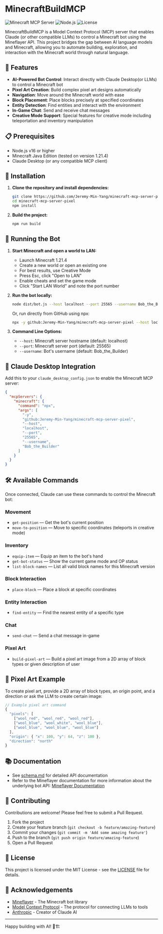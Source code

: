 # MinecraftBuildMCP

![Minecraft MCP Server](https://img.shields.io/badge/Minecraft-MCP%20Server-brightgreen)
![Node.js](https://img.shields.io/badge/Node.js-v16+-blue)
![License](https://img.shields.io/badge/License-MIT-yellow)

MinecraftBuildMCP is a Model Context Protocol (MCP) server that enables Claude (or other compatible LLMs) to control a Minecraft bot using the Mineflayer API. This project bridges the gap between AI language models and Minecraft, allowing you to automate building, exploration, and interaction with the Minecraft world through natural language.

## 🌟 Features

- **AI-Powered Bot Control**: Interact directly with Claude Desktop(or LLMs) to control a Minecraft bot
- **Pixel Art Creation**: Build complex pixel art designs automatically
- **Navigation**: Move around the Minecraft world with ease
- **Block Placement**: Place blocks precisely at specified coordinates
- **Entity Detection**: Find entities and interact with the environment
- **In-Game Chat**: Send and receive chat messages
- **Creative Mode Support**: Special features for creative mode including teleportation and inventory manipulation

## 📋 Prerequisites

- Node.js v16 or higher
- Minecraft Java Edition (tested on version 1.21.4)
- Claude Desktop (or any compatible MCP client)

## 🔧 Installation

1. **Clone the repository and install dependencies:**
   ```sh
   git clone https://github.com/Jeremy-Min-Yang/minecraft-mcp-server-pixel.git
   cd minecraft-mcp-server-pixel
   npm install
   ```

2. **Build the project:**
   ```sh
   npm run build
   ```

## 🚀 Running the Bot

1. **Start Minecraft and open a world to LAN:**
   - Launch Minecraft 1.21.4
   - Create a new world or open an existing one
   - For best results, use Creative Mode
   - Press Esc, click "Open to LAN"
   - Enable cheats and set the game mode
   - Click "Start LAN World" and note the port number

2. **Run the bot locally:**
   ```sh
   node dist/bot.js --host localhost --port 25565 --username Bob_the_Builder
   ```

   Or, run directly from GitHub using npx:
   ```sh
   npx -y github:Jeremy-Min-Yang/minecraft-mcp-server-pixel --host localhost --port 25565 --username Bob_the_Builder
   ```

3. **Command Line Options:**
   - `--host`: Minecraft server hostname (default: localhost)
   - `--port`: Minecraft server port (default: 25565)
   - `--username`: Bot's username (default: Bob_the_Builder)

## 🔌 Claude Desktop Integration

Add this to your `claude_desktop_config.json` to enable the Minecraft MCP server:

```json
{
  "mcpServers": {
    "minecraft": {
      "command": "npx",
      "args": [
        "-y",
        "github:Jeremy-Min-Yang/minecraft-mcp-server-pixel",
        "--host",
        "localhost",
        "--port",
        "25565",
        "--username",
        "Bob_the_Builder"
      ]
    }
  }
}
```

## 🛠️ Available Commands

Once connected, Claude can use these commands to control the Minecraft bot:

### Movement
- `get-position` — Get the bot's current position
- `move-to-position` — Move to specific coordinates (teleports in creative mode)

### Inventory
- `equip-item` — Equip an item to the bot's hand
- `get-bot-status` — Show the current game mode and OP status
- `list-block-names` — List all valid block names for this Minecraft version

### Block Interaction
- `place-block` — Place a block at specific coordinates

### Entity Interaction
- `find-entity` — Find the nearest entity of a specific type

### Chat
- `send-chat` — Send a chat message in-game

### Pixel Art
- `build-pixel-art` — Build a pixel art image from a 2D array of block types or given description of user

## 🎨 Pixel Art Example

To create pixel art, provide a 2D array of block types, an origin point, and a direction or ask the LLM to create certain image:

```javascript
// Example pixel art command
{
  "pixels": [
    ["wool_red", "wool_red", "wool_red"],
    ["wool_blue", "wool_white", "wool_blue"],
    ["wool_blue", "wool_blue", "wool_blue"]
  ],
  "origin": { "x": 100, "y": 64, "z": 100 },
  "direction": "north"
}
```

## 📚 Documentation

- See [schema.md](./schema.md) for detailed API documentation
- Refer to the Mineflayer documentation for more information about the underlying bot API: [Mineflayer Documentation](https://github.com/PrismarineJS/mineflayer/blob/master/docs/api.md)

## 🤝 Contributing

Contributions are welcome! Please feel free to submit a Pull Request.

1. Fork the project
2. Create your feature branch (`git checkout -b feature/amazing-feature`)
3. Commit your changes (`git commit -m 'Add some amazing feature'`)
4. Push to the branch (`git push origin feature/amazing-feature`)
5. Open a Pull Request

## 📄 License

This project is licensed under the MIT License - see the [LICENSE](LICENSE) file for details.

## 👏 Acknowledgements

- [Mineflayer](https://github.com/PrismarineJS/mineflayer) - The Minecraft bot library
- [Model Context Protocol](https://modelcontextprotocol.ai) - The protocol for connecting LLMs to tools
- [Anthropic](https://www.anthropic.com) - Creator of Claude AI

---

Happy building with AI! 🤖🏗️
